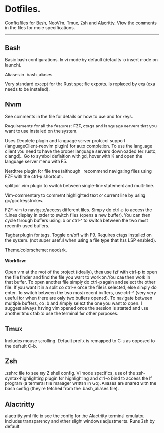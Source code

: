 # Dotfiles.


Config files for Bash, NeoVim, Tmux, Zsh and Alacritty.
View the comments in the files for more specifications.


---


## Bash


Basic bash configurations. In vi mode by default (defaults to insert mode on launch).


Aliases in .bash_aliases


Very standard except for the Rust specific exports. ls replaced by exa (exa needs
to be installed).


## Nvim


See comments in the file for details on how to use and for keys.


Requirements for all the features: FZF, ctags 
and language servers that you want to use installed on the system.


Uses Deoplete plugin and language server protocol support (languageClient-neovim plugin) 
for auto completion. To use the language client you need to have the proper 
language servers downloaded (ex rustc, clangd).. Go to symbol definition with gd,
hover with K and open the language server menu with F5.


Nerdtree plugin for file tree (although I recommend navigating files using FZF 
with the ctrl-p shortcut).


splitjoin.vim plugin to switch between single-line statement and multi-line.


Vim-commentary to comment highlighted text or current line by 
using gc/gcc keystrokes.


FZF-vim to navigate/access different files. Simply do ctrl-p to access the :Lines
display in order to switch files (opens a new buffer). You can then cycle through 
buffers using :b <tab> or ctrl-^ to switch between the two most recently used 
buffers.


Tagbar plugin for tags. Toggle on/off with F9. Requires ctags installed on 
the system. (not super useful when using a file type that has LSP enabled).


Theme/colorscheme: neodark.


#### Workflow:


Open vim at the root of the project (ideally), then use
fzf with ctrl-p to open the file finder and find the file you want to work
on.You can then work in that buffer. To open another file simply do 
ctrl-p again and select the other file. If you want it in a split do ctrl-v
once the file is selected, else simply do enter. To switch between the two 
most recent buffers, use ctrl-^ (very very useful for when there are only 
two buffers opened). To navigate between multiple buffers, do :b <tab> and 
simply select the one you want to open. I suggest always having vim opened 
once the session is started and use another tmux tab to use the terminal for 
other purposes.


## Tmux


Includes mouse scrolling. Default prefix is remapped to C-a as 
opposed to the default C-b.


## Zsh


.zshrc file to see my Z shell config. 
Vi mode specifics, use of the zsh-syntax-highlighting plugin 
for highlighting and ctrl-o bind to access the lf program 
(a terminal file manager written in Go). Aliases are 
shared with the bash config (they're fetched from 
the .bash_aliases file).


## Alactritty


alactritty.yml file to see the config for the 
Alactritty terminal emulator. Includes transparency and 
other slight windows adjustments. Runs Zsh by default.
